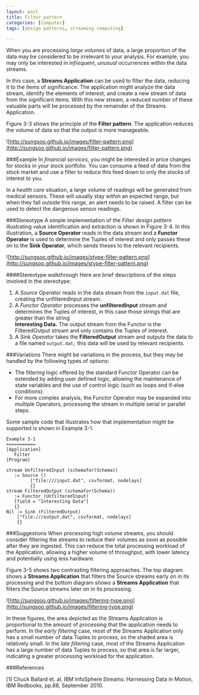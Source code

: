```yaml
---
layout: post
title: Filter pattern
categories: [Computer]
tags: [design patterns, streaming computing]

---
```


When you are processing *large volumes* of data, a large proportion of the data may be considered to be irrelevant to your analysis. For example, you may only be interested in *infrequent*, *unusual* occurrences within the data streams.
In this case, a **Streams Application** can be used to filter the data, reducing it to the items of significance. The application might analyze the data stream, identify the elements of interest, and create a new stream of data from the significant items. With this new stream, a reduced number of these valuable parts will be processed by the remainder of the Streams Application.Figure 3-3 shows the principle of the **Filter pattern**. The application reduces the volume of data so that the output is more manageable.

![http://sungsoo.github.io/images/filter-pattern.png](http://sungsoo.github.io/images/filter-pattern.png)
###ExampleIn *financial services*, you might be interested in price changes for stocks in your stock portfolio. You can consume a feed of data from the stock market and use a filter to reduce this feed down to only the stocks of interest to you.
In a *health care* situation, a large volume of readings will be generated from medical sensors. These will usually stay within an expected range, but when they fall outside this range, an alert needs to be raised. A filter can be used to detect the dangerous sensor readings.
###StereotypeA simple implementation of the *Filter design pattern* illustrating value identification and extraction is shown in Figure 3-4. In this illustration, a **Source Operator** reads in the data stream and a **Functor Operator** is used to determine the Tuples of interest and only passes these on to the **Sink Operator**, which sends theses to the relevant recipients.
![http://sungsoo.github.io/images/stype-filter-pattern.png](http://sungsoo.github.io/images/stype-filter-pattern.png)
####Stereotype walkthroughHere are brief descriptions of the steps involved in the stereotype:    

1. A *Source Operator* reads in the data stream from the `input.dat` file, creating the unfilteredInput stream.2. A *Functor Operator* processes the **unfilteredInput** stream and determines the Tuples of interest, in this case those strings that are greater than the string   
**Interesting Data.** The output stream from the Functor is the FilteredOutput stream and only contains the Tuples of interest.3. A *Sink Operator* takes the **FilteredOutput** stream and outputs the data to a file named `output.dat;` this data will be used by relevant recipients.###VariationsThere might be variations in the process, but they may be handled by the following types of options:* The filtering logic offered by the standard Functor Operator can be extended by adding user defined logic, allowing the maintenance of state variables and the use of control logic (such as loops and if-else conditions).  
* For more complex analysis, the Functor Operator may be expanded into multiple Operators, processing the stream in multiple serial or parallel steps.Some sample code that illustrates how that implementation might be supported is shown in Example 3-1.```
Example 3-1 
===========
[Application]   Filter[Program]
stream UnfilteredInput (schemafor(Schema))   := Source ()         ["file:///input.dat", csvformat, nodelays]         {}stream FilteredOutput (schemafor(Schema))   := Functor (UnfilteredInput)   [field = "Interesting Data"]   {}Nil := Sink (FilteredOutput)	["file:///output.dat", csvformat, nodelays] 
	{}```
###SuggestionsWhen processing high volume streams, you should consider filtering the streams to reduce their volumes as soon as possible after they are ingested. This can reduce the total processing workload of the Application, allowing a higher volume of throughput, with lower latency and potentially using less hardware.
Figure 3-5 shows two contrasting filtering approaches. The top diagram shows a **Streams Application** that filters the Source streams early on in its processing and the bottom diagram shows a **Streams Application** that filters the Source streams later on in its processing.
![http://sungsoo.github.io/images/filtering-type.png](http://sungsoo.github.io/images/filtering-type.png)
In these figures, the area depicted as the Streams Application is proportional to the amount of processing that the application needs to perform. In the *early filtering* case, most of the Streams Application only has a small number of data Tuples to process, so the shaded area is relatively small. In the *late filtering* case, most of the Streams Application has a large number of data Tuples to process, so that area is far larger, indicating a greater processing workload for the application.###References
[1] Chuck Ballard et. al, IBM InfoSphere Streams: Harnessing Data in Motion, IBM Redbooks, pp.88, September 2010.